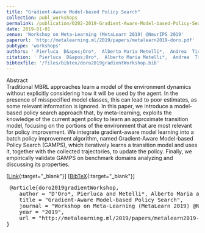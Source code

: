 ```yaml
---
title: "Gradient-Aware Model-based Policy Search"
collection: publ_workshops
permalink: /publication/0202-2019-Gradient-Aware-Model-based-Policy-Search
date: 2019-01-01
venue: 'Workshop on Meta-Learning (MetaLearn 2019) @NeurIPS 2019'
paperurl: 'http://metalearning.ml/2019/papers/metalearn2019-doro.pdf'
pubtype: 'workshops'
authors: ' Pierluca  D&apos;Oro*,  Alberto Maria Metelli*,  Andrea  Tirinzoni,  Matteo  Papini, and  Marcello  Restelli'
citation: ' Pierluca  D&apos;Oro*,  Alberto Maria Metelli*,  Andrea  Tirinzoni,  Matteo  Papini, and  Marcello  Restelli&quot;Gradient-Aware Model-based Policy Search.&quot; Workshop on Meta-Learning (MetaLearn 2019) @NeurIPS 2019, 2019'
bibtexfile: '/files/bibtex/doro2019gradientWorkshop.bib'
---
```

Abstract
 <br> Traditional MBRL approaches learn a model of the environment dynamics without explicitly considering how it will be used by the agent. In the presence of misspecified model classes, this can lead to poor estimates, as some relevant information is ignored. In this paper, we introduce a model-based policy search approach that, by meta-learning, exploits the knowledge of the current agent policy to learn an approximate transition model, focusing on the portions of the environment that are most relevant for policy improvement. We integrate gradient-aware model learning into a batch policy improvement algorithm, named Gradient-Aware Model-based Policy Search (GAMPS), which iteratively learns a transition model and uses it, together with the collected trajectories, to update the policy. Finally, we empirically validate GAMPS on benchmark domains analyzing and discussing its properties. <br> 

 [[Link](http://metalearning.ml/2019/papers/metalearn2019-doro.pdf){:target="_blank"}] [[BibTeX](/files/bibtex/doro2019gradientWorkshop.bib){:target="_blank"}] 
<pre> @article{doro2019gradientWorkshop,
    author = "D'Oro*, Pierluca and Metelli*, Alberto Maria and Tirinzoni, Andrea and Papini, Matteo and Restelli, Marcello",
    title = "Gradient-Aware Model-based Policy Search",
    journal = "Workshop on Meta-Learning (MetaLearn 2019) @NeurIPS 2019",
    year = "2019",
    url = "http://metalearning.ml/2019/papers/metalearn2019-doro.pdf"
} </pre>
